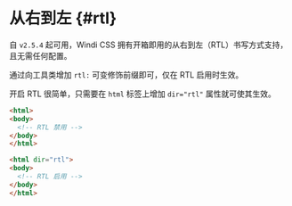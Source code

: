# 从右到左 {#rtl}

自 `v2.5.4` 起可用，Windi CSS 拥有开箱即用的从右到左（RTL）书写方式支持，且无需任何配置。

通过向工具类增加 `rtl:` 可变修饰前缀即可，仅在 RTL 启用时生效。

<!-- With the following example, the `Preview` text will be `text-right` and `text-red-400` on the RTL. Try play with it: -->

<!-- <InlinePlayground :input="'text-green-400 rtl:(text-right text-red-400)'" :showCSS="true" :showPreview="true" /> -->

开启 RTL 很简单，只需要在 `html` 标签上增加 `dir="rtl"` 属性就可使其生效。

```html
<html>
<body>
  <!-- RTL 禁用 -->
</body>
</html>

<html dir="rtl">
<body>
  <!-- RTL 启用 -->
</body>
</html>
```
